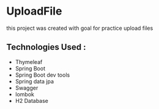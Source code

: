 # UploadFile

this project was created with goal for practice upload files

## Technologies Used :
- Thymeleaf 
- Spring Boot
- Spring Boot dev tools
- Spring data jpa
- Swagger 
- lombok 
- H2 Database
